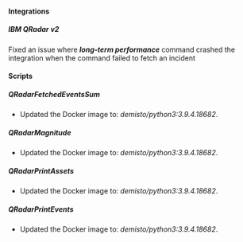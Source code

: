 
#### Integrations
##### IBM QRadar v2
Fixed an issue where ***long-term performance*** command crashed the integration when the command failed to fetch an incident

#### Scripts
##### QRadarFetchedEventsSum
- Updated the Docker image to: *demisto/python3:3.9.4.18682*.

##### QRadarMagnitude
- Updated the Docker image to: *demisto/python3:3.9.4.18682*.

##### QRadarPrintAssets
- Updated the Docker image to: *demisto/python3:3.9.4.18682*.

##### QRadarPrintEvents
- Updated the Docker image to: *demisto/python3:3.9.4.18682*.
